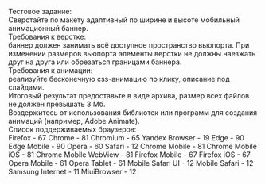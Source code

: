 Тестовое задание:  
Сверстайте по макету адаптивный по ширине и высоте мобильный анимационный баннер.  
Требования к верстке:  
баннер должен занимать всё доступное пространство вьюпорта. При изменении размеров вьюпорта элементы верстки не должны наезжать друг на друга или обрезаться границами баннера.  
Требования к анимации:  
реализуйте бесконечную css-анимацию по клику, описание под слайдами.  
Итоговый результат предоставьте в виде архива, размер всех файлов не должен превышать 3 Мб.  
Воздержитесь от использования библиотек или программ для создания анимаций (например, Adobe Animate).  
Список поддерживаемых браузеров:  
Firefox - 67
Chrome - 81
Chromium - 65
Yandex Browser - 19
Edge - 90
Edge Mobile - 90
Opera - 60
Safari - 12
Chrome Mobile - 81
Chrome Mobile iOS - 81
Chrome Mobile WebView - 81
Firefox Mobile - 67
Firefox iOS - 67
Opera Mobile - 61
Opera Tablet - 61
Mobile Safari UI - 12
Mobile Safari - 12
Samsung Internet - 11
MiuiBrowser - 12
